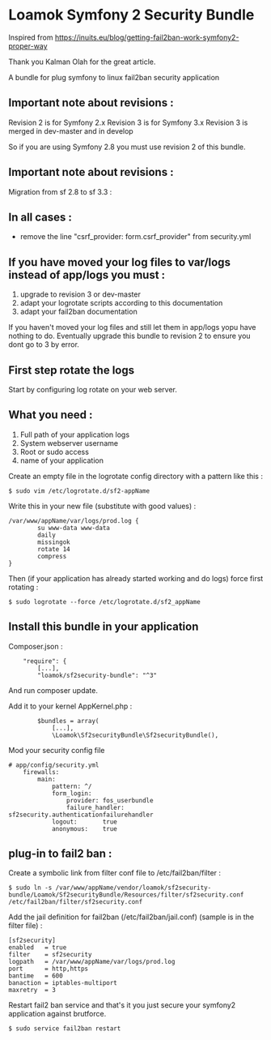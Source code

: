 # Loamok Symfony 2 Security Bundle

Inspired from https://inuits.eu/blog/getting-fail2ban-work-symfony2-proper-way

Thank you Kalman Olah for the great article.

A bundle for plug symfony to linux fail2ban security application

## Important note about revisions :

Revision 2 is for Symfony 2.x
Revision 3 is for Symfony 3.x
Revision 3 is merged in dev-master and in develop

So if you are using Symfony 2.8 you must use revision 2 of this bundle.

## Important note about revisions :

Migration from sf 2.8 to sf 3.3 :

In all cases : 
-
 - remove the line "csrf_provider: form.csrf_provider" from security.yml

If you have moved your log files to var/logs instead of app/logs you must :
-
1. upgrade to revision 3 or dev-master
2. adapt your logrotate scripts according to this documentation
3. adapt your fail2ban documentation

If you haven't moved your log files and still let them in app/logs yopu have nothing to do.
Eventually upgrade this bundle to revision 2 to ensure you dont go to 3 by error.

## First step rotate the logs

Start by configuring log rotate on your web server.

What you need :
-
1. Full path of your application logs
2. System webserver username
3. Root or sudo access
4. name of your application

Create an empty file in the logrotate config directory with a pattern like this :

```
$ sudo vim /etc/logrotate.d/sf2-appName
```

Write this in your new file (substitute with good values) :

```
/var/www/appName/var/logs/prod.log {
        su www-data www-data
        daily
        missingok
        rotate 14
        compress
}
```

Then (if your application has already started working and do logs) force first rotating :

```
$ sudo logrotate --force /etc/logrotate.d/sf2_appName
```

## Install this bundle in your application

Composer.json :

```
    "require": {
        [...],
        "loamok/sf2security-bundle": "^3"
```

And run composer update.

Add it to your kernel AppKernel.php :

```
        $bundles = array(
            [...],
            \Loamok\Sf2securityBundle\Sf2securityBundle(),

```

Mod your security config file 

```
# app/config/security.yml
    firewalls:
        main:
            pattern: ^/
            form_login:
                provider: fos_userbundle
                failure_handler: sf2security.authenticationfailurehandler
            logout:       true
            anonymous:    true
```

## plug-in to fail2 ban : 

Create a symbolic link from filter conf file to /etc/fail2ban/filter :

```
$ sudo ln -s /var/www/appName/vendor/loamok/sf2security-bundle/Loamok/Sf2securityBundle/Resources/filter/sf2security.conf /etc/fail2ban/filter/sf2security.conf
```

Add the jail definition for fail2ban (/etc/fail2ban/jail.conf) (sample is in the filter file) :

```
[sf2security]
enabled   = true
filter    = sf2security
logpath   = /var/www/appName/var/logs/prod.log
port      = http,https
bantime   = 600
banaction = iptables-multiport
maxretry  = 3
```

Restart fail2 ban service and that's it you just secure your symfony2 application against brutforce.

```
$ sudo service fail2ban restart
```
